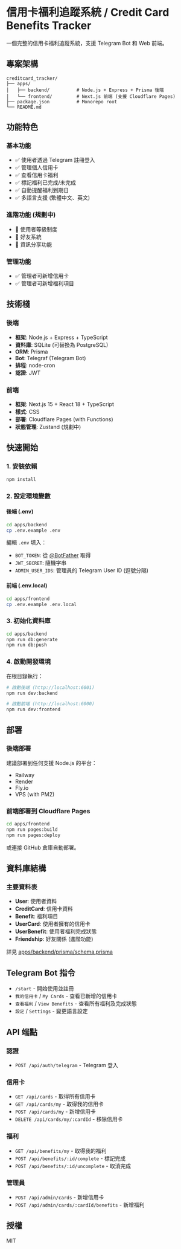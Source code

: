 # 信用卡福利追蹤系統 / Credit Card Benefits Tracker

一個完整的信用卡福利追蹤系統，支援 Telegram Bot 和 Web 前端。

## 專案架構

```
creditcard_tracker/
├── apps/
│   ├── backend/          # Node.js + Express + Prisma 後端
│   └── frontend/         # Next.js 前端 (支援 Cloudflare Pages)
├── package.json          # Monorepo root
└── README.md
```

## 功能特色

### 基本功能
- ✅ 使用者透過 Telegram 註冊登入
- ✅ 管理個人信用卡
- ✅ 查看信用卡福利
- ✅ 標記福利已完成/未完成
- ✅ 自動提醒福利到期日
- ✅ 多語言支援 (繁體中文、英文)

### 進階功能 (規劃中)
- 🔄 使用者等級制度
- 🔄 好友系統
- 🔄 資訊分享功能

### 管理功能
- ✅ 管理者可新增信用卡
- ✅ 管理者可新增福利項目

## 技術棧

### 後端
- **框架**: Node.js + Express + TypeScript
- **資料庫**: SQLite (可替換為 PostgreSQL)
- **ORM**: Prisma
- **Bot**: Telegraf (Telegram Bot)
- **排程**: node-cron
- **認證**: JWT

### 前端
- **框架**: Next.js 15 + React 18 + TypeScript
- **樣式**: CSS
- **部署**: Cloudflare Pages (with Functions)
- **狀態管理**: Zustand (規劃中)

## 快速開始

### 1. 安裝依賴

```bash
npm install
```

### 2. 設定環境變數

#### 後端 (.env)
```bash
cd apps/backend
cp .env.example .env
```

編輯 `.env` 填入：
- `BOT_TOKEN`: 從 [@BotFather](https://t.me/botfather) 取得
- `JWT_SECRET`: 隨機字串
- `ADMIN_USER_IDS`: 管理員的 Telegram User ID (逗號分隔)

#### 前端 (.env.local)
```bash
cd apps/frontend
cp .env.example .env.local
```

### 3. 初始化資料庫

```bash
cd apps/backend
npm run db:generate
npm run db:push
```

### 4. 啟動開發環境

在根目錄執行：

```bash
# 啟動後端 (http://localhost:6001)
npm run dev:backend

# 啟動前端 (http://localhost:6000)
npm run dev:frontend
```

## 部署

### 後端部署
建議部署到任何支援 Node.js 的平台：
- Railway
- Render
- Fly.io
- VPS (with PM2)

### 前端部署到 Cloudflare Pages

```bash
cd apps/frontend
npm run pages:build
npm run pages:deploy
```

或連接 GitHub 倉庫自動部署。

## 資料庫結構

### 主要資料表
- **User**: 使用者資料
- **CreditCard**: 信用卡資料
- **Benefit**: 福利項目
- **UserCard**: 使用者擁有的信用卡
- **UserBenefit**: 使用者福利完成狀態
- **Friendship**: 好友關係 (進階功能)

詳見 [apps/backend/prisma/schema.prisma](apps/backend/prisma/schema.prisma)

## Telegram Bot 指令

- `/start` - 開始使用並註冊
- `我的信用卡` / `My Cards` - 查看已新增的信用卡
- `查看福利` / `View Benefits` - 查看所有福利及完成狀態
- `設定` / `Settings` - 變更語言設定

## API 端點

### 認證
- `POST /api/auth/telegram` - Telegram 登入

### 信用卡
- `GET /api/cards` - 取得所有信用卡
- `GET /api/cards/my` - 取得我的信用卡
- `POST /api/cards/my` - 新增信用卡
- `DELETE /api/cards/my/:cardId` - 移除信用卡

### 福利
- `GET /api/benefits/my` - 取得我的福利
- `POST /api/benefits/:id/complete` - 標記完成
- `POST /api/benefits/:id/uncomplete` - 取消完成

### 管理員
- `POST /api/admin/cards` - 新增信用卡
- `POST /api/admin/cards/:cardId/benefits` - 新增福利

## 授權

MIT
